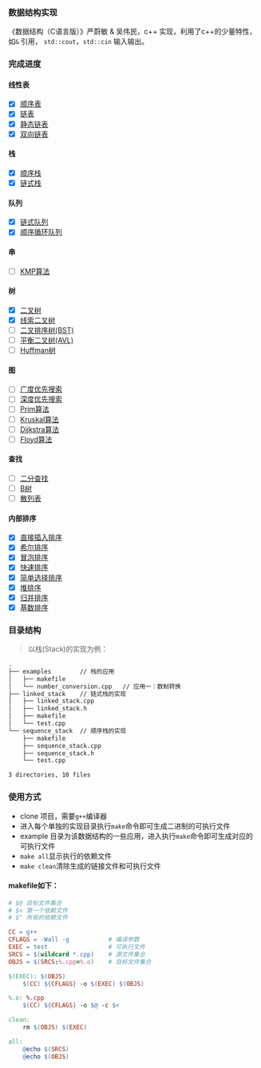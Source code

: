 ### 数据结构实现
《数据结构（C语言版）》严蔚敏 & 吴伟民，c++ 实现，利用了c++的少量特性，如`&` 引用， `std::cout`，`std::cin` 输入输出。

### 完成进度

#### 线性表
- [x] [顺序表](linear_list/sequence_list)
- [x] [链表](linear_list/linked_list)
- [x] [静态链表](linear_list/static_linked_list)
- [x] [双向链表](linear_list/double_linked_list)

#### 栈
- [x] [顺序栈](stack/sequence_stack)
- [x] [链式栈](stack/linked_stack)

#### 队列
- [x] [链式队列](queue/linked_queue)
- [x] [顺序循环队列](queue/sequence_queue)

#### 串
- [ ] [KMP算法]()

#### 树
- [x] [二叉树](tree/binary_tree)
- [x] [线索二叉树](tree/threaded_binary_tree)
- [ ] [二叉排序树(BST)]()
- [ ] [平衡二叉树(AVL)]()
- [ ] [Huffman树]()

#### 图
- [ ] [广度优先搜索]()
- [ ] [深度优先搜索]()
- [ ] [Prim算法]()
- [ ] [Kruskal算法]()
- [ ] [Dijkstra算法]()
- [ ] [Floyd算法]()
#### 查找
- [ ] [二分查找]()
- [ ] [B树]()
- [ ] [散列表]()

#### 内部排序
- [x] [直接插入排序](sort/insert_sort.cpp)
- [x] [希尔排序](sort/shell_sort.cpp)
- [x] [冒泡排序](sort/bubble_sort.cpp)
- [x] [快速排序](sort/quick_sort.cpp)
- [x] [简单选择排序](sort/select_sort.cpp)
- [x] [堆排序](sort/heap_sort.cpp)
- [x] [归并排序](sort/merge_sort.cpp)
- [x] [基数排序](sort/radix_sort.cpp)

### 目录结构

> 以栈(Stack)的实现为例：

```bash
.
├── examples        // 栈的应用
│   ├── makefile
│   └── number_conversion.cpp   // 应用一：数制转换
├── linked_stack    // 链式栈的实现
│   ├── linked_stack.cpp
│   ├── linked_stack.h
│   ├── makefile
│   └── test.cpp
└── sequence_stack  // 顺序栈的实现
    ├── makefile
    ├── sequence_stack.cpp
    ├── sequence_stack.h
    └── test.cpp

3 directories, 10 files
```

### 使用方式
- clone 项目，需要`g++`编译器
- 进入每个单独的实现目录执行`make`命令即可生成二进制的可执行文件
- example 目录为该数据结构的一些应用，进入执行`make`命令即可生成对应的可执行文件
- `make all`显示执行的依赖文件
- `make clean`清除生成的链接文件和可执行文件

#### makefile如下：
```makefile
# $@ 目标文件集合
# $< 第一个依赖文件
# $^ 所有的依赖文件

CC = g++
CFLAGS = -Wall -g           # 编译参数
EXEC = test                 # 可执行文件
SRCS = $(wildcard *.cpp)    # 源文件集合
OBJS = $(SRCS:%.cpp=%.o)    # 目标文件集合

$(EXEC): $(OBJS)
	$(CC) ${CFLAGS} -o $(EXEC) $(OBJS)

%.o: %.cpp
	$(CC) ${CFLAGS} -o $@ -c $<

clean:
	rm $(OBJS) $(EXEC)

all:
	@echo $(SRCS)
	@echo $(OBJS)
```
